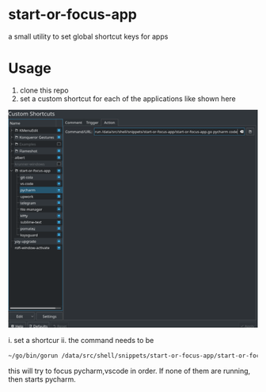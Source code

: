 # start-or-focus-app
a small utility to set global shortcut keys for apps

# Usage

1. clone this repo
2. set a custom shortcut for each of the applications like shown here

![](2020-12-25-14-08-36.png)

   i. set a shortcur
   ii. the command needs to be

   ```bash
   ~/go/bin/gorun /data/src/shell/snippets/start-or-focus-app/start-or-focus-app.go pycharm code
   ```

   this will try to focus pycharm,vscode in order. If none of them are running, then starts pycharm.
